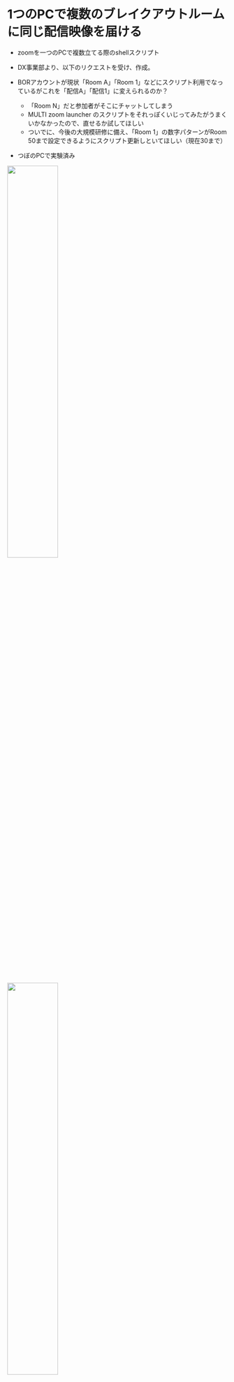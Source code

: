 #  1つのPCで複数のブレイクアウトルームに同じ配信映像を届ける
- zoomを一つのPCで複数立てる際のshellスクリプト
- DX事業部より、以下のリクエストを受け、作成。

- BORアカウントが現状「Room A」「Room 1」などにスクリプト利用でなっているがこれを「配信A」「配信1」に変えられるのか？
    - 「Room N」だと参加者がそこにチャットしてしまう
    - MULTI zoom launcher のスクリプトをそれっぽくいじってみたがうまくいかなかったので、直せるか試してほしい
    - ついでに、今後の大規模研修に備え、「Room 1」の数字パターンがRoom 50まで設定できるようにスクリプト更新しといてほしい（現在30まで）
- つぼのPCで実験済み
    
<p float="left">
  <img src="https://github.com/tsubomlik/multi-zoom-launcher-add-name-haishin/assets/78514031/65a9d199-e7af-432f-9964-6ac860663b07" width="48%" style="margin-right: 100px;"/>
  <img src="https://github.com/tsubomlik/multi-zoom-launcher-add-name-haishin/assets/78514031/0971afcf-7321-4356-9a02-374d854118e3" width="48%" /> 
</p>




    
